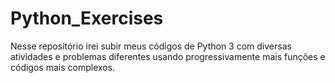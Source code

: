 # Python_Exercises
Nesse repositório irei subir meus códigos de Python 3 com diversas atividades e problemas diferentes usando progressivamente mais funções e códigos mais complexos.
